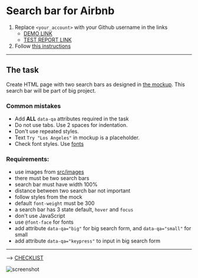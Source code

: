 # Search bar for Airbnb
1. Replace `<your_account>` with your Github username in the links
    - [DEMO LINK](https://karinaKudatska.github.io/layout_search-bar-airbnb/)
    - [TEST REPORT LINK](https://karinaKudatska.github.io/layout_search-bar-airbnb/report/html_report/)
2. Follow [this instructions](https://mate-academy.github.io/layout_task-guideline/)
___

## The task
Create HTML page with two search bars as designed in [the mockup](https://www.figma.com/file/kf3AWulK9elrNk34wtpjPw/Airbnb-Search-bar?node-id=0%3A1).
This search bar will be part of big project.

### Common mistakes
- Add **ALL** `data-qa` attributes required in the task
- Do not use tabs. Use 2 spaces for indentation.
- Don't use repeated styles.
- Text `Try "Los Angeles"` in mockup is a placeholder.
- Check font styles. Use [fonts](https://github.com/potyt/fonts/tree/master/macfonts/Avenir)

### Requirements:
- use images from [src/images](src/images)
- there must be two search bars
- search bar must have width 100%
- distance between two search bar not important
- follow styles from the mock
- default `font-weight` must be 300
- a search bar has 3 state default, `hover` and `focus`
- don't use JavaScript
- use `@font-face` for fonts
- add attribute `data-qa="big"` for big search form, and `data-qa="small"` for small
- add attribute `data-qa="keypress"` to input in big search form
---
--> [CHECKLIST](https://github.com/mate-academy/layout_search-bar-airbnb/blob/master/checklist.md)

![screenshot](./references/search-bar-example.png)
